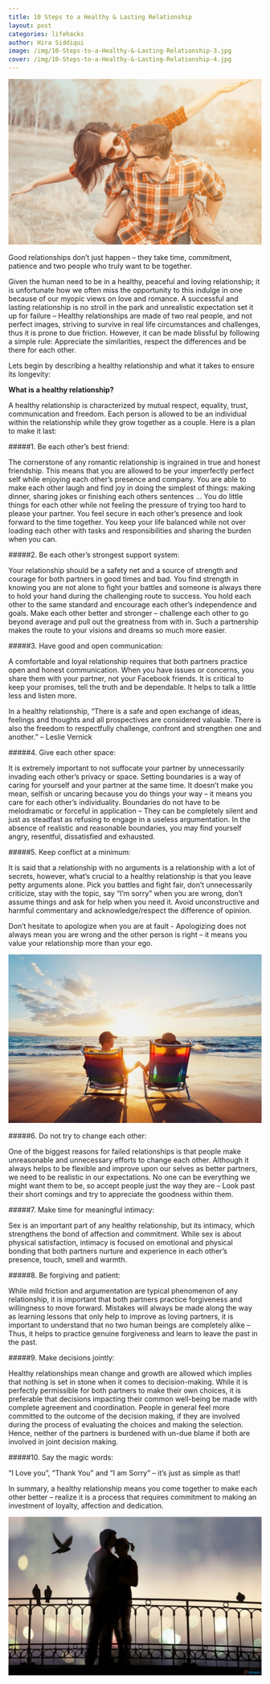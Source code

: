 ```yaml
---
title: 10 Steps to a Healthy & Lasting Relationship
layout: post
categories: lifehacks
author: Hira Siddiqui
image: /img/10-Steps-to-a-Healthy-&-Lasting-Relationship-3.jpg
cover: /img/10-Steps-to-a-Healthy-&-Lasting-Relationship-4.jpg
---
```


![Existential - 10 Steps to a Healthy & Lasting Relationship](/img/10-Steps-to-a-Healthy-&-Lasting-Relationship-5.jpg)

Good relationships don’t just happen – they take time, commitment, patience and two people who truly want to be together. 

Given the human need to be in a healthy, peaceful and loving relationship; it is unfortunate how we often miss the opportunity to this indulge in one because of our myopic views on love and romance. A successful and lasting relationship is no stroll in the park and unrealistic expectation set it up for failure – Healthy relationships are made of two real people, and not perfect images, striving to survive in real life circumstances and challenges, thus it is prone to due friction. However, it can be made blissful by following a simple rule: Appreciate the similarities, respect the differences and be there for each other.

Lets begin by describing a healthy relationship and what it takes to ensure its longevity:

**What is a healthy relationship?**

A healthy relationship is characterized by mutual respect, equality, trust, communication and freedom. Each person is allowed to be an individual within the relationship while they grow together as a couple. Here is a plan to make it last:


#####1. Be each other’s best friend:

The cornerstone of any romantic relationship is ingrained in true and honest friendship. This means that you are allowed to be your imperfectly perfect self while enjoying each other’s presence and company. You are able to make each other laugh and find joy in doing the simplest of things: making dinner, sharing jokes or finishing each others sentences …
You do little things for each other while not feeling the pressure of trying too hard to please your partner. You feel secure in each other’s presence and look forward to the time together. You keep your life balanced while not over loading each other with tasks and responsibilities and sharing the burden when you can. 


#####2. Be each other’s strongest support system:

Your relationship should be a safety net and a source of strength and courage for both partners in good times and bad. You find strength in knowing you are not alone to fight your battles and someone is always there to hold your hand during the challenging route to success. You hold each other to the same standard and encourage each other’s independence and goals. Make each other better and stronger – challenge each other to go beyond average and pull out the greatness from with in. Such a partnership makes the route to your visions and dreams so much more easier. 

#####3. Have good and open communication:

A comfortable and loyal relationship requires that both partners practice open and honest communication. When you have issues or concerns, you share them with your partner, not your Facebook friends.  It is critical to keep your promises, tell the truth and be dependable.  It helps to talk a little less and listen more.

In a healthy relationship, “There is a safe and open exchange of ideas, feelings and thoughts and all prospectives are considered valuable. There is also the freedom to respectfully challenge, confront and strengthen one and another.” – Leslie Vernick

#####4. Give each other space:

It is extremely important to not suffocate your partner by unnecessarily invading each other’s privacy or space. Setting boundaries is a way of caring for yourself and your partner at the same time. It doesn’t make you mean, selfish or uncaring because you do things your way – it means you care for each other’s individuality. Boundaries do not have to be melodramatic or forceful in application – They can be completely silent and just as steadfast as refusing to engage in a useless argumentation.  In the absence of realistic and reasonable boundaries, you may find yourself angry, resentful, dissatisfied and exhausted. 

#####5. Keep conflict at a minimum:

It is said that a relationship with no arguments is a relationship with a lot of secrets, however, what’s crucial to a healthy relationship is that you leave petty arguments alone. Pick you battles and fight fair, don’t unnecessarily criticize, stay with the topic, say “I’m sorry” when you are wrong, don’t assume things and ask for help when you need it.  Avoid unconstructive and harmful commentary and acknowledge/respect the difference of opinion.

Don’t hesitate to apologize when you are at fault - Apologizing does not always mean you are wrong and the other person is right – it means you value your relationship more than your ego. 


![Existential - 10 Steps to a Healthy & Lasting Relationship](/img/10-Steps-to-a-Healthy-&-Lasting-Relationship.jpg)

#####6. Do not try to change each other:

One of the biggest reasons for failed relationships is that people make unreasonable and unnecessary efforts to change each other. Although it always helps to be flexible and improve upon our selves as better partners, we need to be realistic in our expectations. No one can be everything we might want them to be, so accept people just the way they are – Look past their short comings and try to appreciate the goodness within them. 


#####7. Make time for meaningful intimacy:

Sex is an important part of any healthy relationship, but its intimacy, which strengthens the bond of affection and commitment. While sex is about physical satisfaction, intimacy is focused on emotional and physical bonding that both partners nurture and experience in each other’s presence, touch, smell and warmth.

#####8. Be forgiving and patient:

While mild friction and argumentation are typical phenomenon of any relationship, it is important that both partners practice forgiveness and willingness to move forward. Mistakes will always be made along the way as learning lessons that only help to improve as loving partners, it is important to understand that no two human beings are completely alike – Thus, it helps to practice genuine forgiveness and learn to leave the past in the past. 


#####9. Make decisions jointly:

Healthy relationships mean change and growth are allowed which implies that nothing is set in stone when it comes to decision-making. While it is perfectly permissible for both partners to make their own choices, it is preferable that decisions impacting their common well-being be made with complete agreement and coordination. People in general feel more committed to the outcome of the decision making, if they are involved during the process of evaluating the choices and making the selection. Hence, neither of the partners is burdened with un-due blame if both are involved in joint decision making. 

#####10. Say the magic words:

“I Love you”, “Thank You” and “I am Sorry” – it’s just as simple as that!

In summary, a healthy relationship means you come together to make each other better – realize it is a process that requires commitment to making an investment of loyalty, affection and dedication. 


![Existential - 10 Steps to a Healthy & Lasting Relationship](/img/10-Steps-to-a-Healthy-&-Lasting-Relationship-2.jpg)
